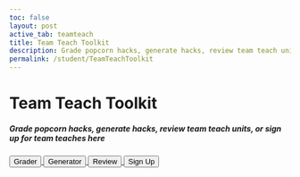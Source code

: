 ```yaml
---
toc: false
layout: post
active_tab: teamteach
title: Team Teach Toolkit
description: Grade popcorn hacks, generate hacks, review team teach units, or sign up for team teaches here
permalink: /student/TeamTeachToolkit
---
```



<div class="bg-black text-white font-sans text-center min-h-screen">
    <h1 class="mt-8 text-4xl">Team Teach Toolkit</h1>
    <h5 class="text-base mt-2">Grade popcorn hacks, generate hacks, review team teach units, or sign up for team teaches here</h5>
    <div class="mt-6 flex justify-center space-x-4">
        <a href="{{site.baseurl}}/student/TeamTeachToolkit/grader">
            <button class="bg-black text-white border border-white px-6 py-2 text-base hover:bg-white hover:text-black transition">Grader</button>
        </a>
        <a href="{{site.baseurl}}/student/TeamTeachToolkit/generator">
            <button class="bg-black text-white border border-white px-6 py-2 text-base hover:bg-white hover:text-black transition">Generator</button>
        </a>
        <a href="{{site.baseurl}}/student/TeamTeachToolkit/review">
            <button class="bg-black text-white border border-white px-6 py-2 text-base hover:bg-white hover:text-black transition">Review</button>
        </a>
        <a href="{{site.baseurl}}/student/TeamTeachToolkit/signup">
            <button class="bg-black text-white border border-white px-6 py-2 text-base hover:bg-white hover:text-black transition">Sign Up</button>
        </a>
    </div>
</div>
